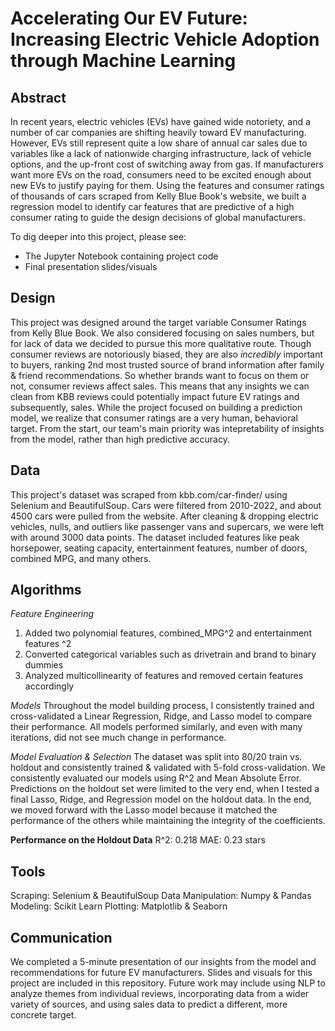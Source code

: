# Accelerating Our EV Future: Increasing Electric Vehicle Adoption through Machine Learning

## Abstract

In recent years, electric vehicles (EVs) have gained wide notoriety, and a number of car companies are shifting heavily toward EV manufacturing. However, EVs still represent quite a low share of annual car sales due to variables like a lack of nationwide charging infrastructure, lack of vehicle options, and the up-front cost of switching away from gas. If manufacturers want more EVs on the road, consumers need to be excited enough about new EVs to justify paying for them. Using the features and consumer ratings of thousands of cars scraped from Kelly Blue Book's website, we built a regression model to identify car features that are predictive of a high consumer rating to guide the design decisions of global manufacturers.   

To dig deeper into this project, please see: 
* The Jupyter Notebook containing project code
* Final presentation slides/visuals

## Design

This project was designed around the target variable Consumer Ratings from Kelly Blue Book. We also considered focusing on sales numbers, but for lack of data we decided to pursue this more qualitative route. Though consumer reviews are notoriously biased, they are also *incredibly* important to buyers, ranking 2nd most trusted source of brand information after family & friend recommendations. So whether brands want to focus on them or not, consumer reviews affect sales. This means that any insights we can clean from KBB reviews could potentially impact future EV ratings and subsequently, sales. While the project focused on building a prediction model, we realize that consumer ratings are a very human, behavioral target. From the start, our team's main priority was intepretability of insights from the model, rather than high predictive accuracy. 


## Data

This project's dataset was scraped from kbb.com/car-finder/ using Selenium and BeautifulSoup. Cars were filtered from 2010-2022, and about 4500 cars were pulled from the website. After cleaning & dropping electric vehicles, nulls, and outliers like passenger vans and supercars, we were left with around 3000 data points. The dataset included features like peak horsepower, seating capacity, entertainment features, number of doors, combined MPG, and many others. 

## Algorithms

*Feature Engineering*  
1. Added two polynomial features, combined_MPG^2 and entertainment features ^2
2. Converted categorical variables such as drivetrain and brand to binary dummies
3. Analyzed multicollinearity of features and removed certain features accordingly

*Models*
Throughout the model building process, I consistently trained and cross-validated a Linear Regression, Ridge, and Lasso model to compare their performance. All models performed similarly, and even with many iterations, did not see much change in performance. 

*Model Evaluation & Selection*
The dataset was split into 80/20 train vs. holdout and consistently trained & validated with 5-fold cross-validation. We consistently evaluated our models using R^2 and Mean Absolute Error. Predictions on the holdout set were limited to the very end, when I tested a final Lasso, Ridge, and Regression model on the holdout data. In the end, we moved forward with the Lasso model because it matched the performance of the others while maintaining the integrity of the coefficients. 

**Performance on the Holdout Data**
R^2: 0.218
MAE: 0.23 stars

## Tools

Scraping: Selenium & BeautifulSoup
Data Manipulation: Numpy & Pandas
Modeling: Scikit Learn
Plotting: Matplotlib & Seaborn 

## Communication

We completed a 5-minute presentation of our insights from the model and recommendations for future EV manufacturers. Slides and visuals for this project are included in this repository. Future work may include using NLP to analyze themes from individual reviews, incorporating data from a wider variety of sources, and using sales data to predict a different, more concrete target. 